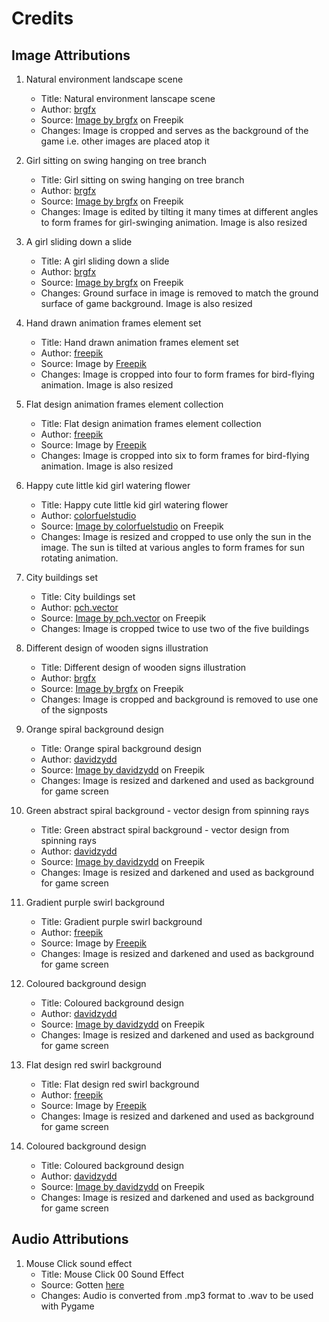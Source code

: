 # Credits

## Image Attributions

1. Natural environment landscape scene
    * Title: Natural environment lanscape scene
    * Author: [brgfx](https://www.freepik.com/author/brgfx)
    * Source: <a href="https://www.freepik.com/free-vector/natural-environment-lanscape-scene_5597221.htm#query=cartoon%20grass&position=6&from_view=keyword">Image by brgfx</a> on Freepik
    * Changes: Image is cropped and serves as the background of the game i.e. other images are placed atop it

2. Girl sitting on swing hanging on tree branch
    * Title: Girl sitting on swing hanging on tree branch
    * Author: [brgfx](https://www.freepik.com/author/brgfx)
    * Source: <a href="https://www.freepik.com/free-vector/girl-sitting-swing-hanging-tree-branch_19796495.htm#query=swing%20cartoon&position=29&from_view=keyword">Image by brgfx</a> on Freepik
    * Changes: Image is edited by tilting it many times at different angles to form frames for girl-swinging animation. Image is also resized

3. A girl sliding down a slide
    * Title: A girl sliding down a slide
    * Author: [brgfx](https://www.freepik.com/author/brgfx)
    * Source: <a href="https://www.freepik.com/free-vector/girl-sliding-down-slide_27175357.htm#query=slide%20cartoon&position=0&from_view=search&track=sph">Image by brgfx</a> on Freepik
    * Changes: Ground surface in image is removed to match the ground surface of game background. Image is also resized

4. Hand drawn animation frames element set
    * Title: Hand drawn animation frames element set
    * Author: [freepik](https://www.freepik.com/author/freepik)
    * Source: Image by <a href="https://www.freepik.com/free-vector/hand-drawn-animation-frames-element-set_32390038.htm#query=bird%20sprite&position=4&from_view=search&track=sph">Freepik</a>
    * Changes: Image is cropped into four to form frames for bird-flying animation. Image is also resized

5. Flat design animation frames element collection
    * Title: Flat design animation frames element collection
    * Author: [freepik](https://www.freepik.com/author/freepik)
    * Source: Image by <a href="https://www.freepik.com/free-vector/flat-design-animation-frames-element-collection_31630031.htm#query=bird%20sprite&position=2&from_view=search&track=sph">Freepik</a>
    * Changes: Image is cropped into six to form frames for bird-flying animation. Image is also resized

6. Happy cute little kid girl watering flower
    * Title: Happy cute little kid girl watering flower
    * Author: [colorfuelstudio](https://www.freepik.com/author/colorfuelstudio)
    * Source: <a href="https://www.freepik.com/free-vector/happy-cute-little-kid-girl-watering-flower_7038073.htm#query=cute%20little%20girl%20watering%20sun%20images&position=4&from_view=search&track=ais">Image by colorfuelstudio</a> on Freepik
    * Changes: Image is resized and cropped to use only the sun in the image. The sun is tilted at various angles to form frames for sun rotating animation.

7. City buildings set
    * Title: City buildings set
    * Author: [pch.vector](https://www.freepik.com/author/pch-vector)
    * Source: <a href="https://www.freepik.com/free-vector/city-buildings-set_8270967.htm#query=cartoon%20buildings&position=27&from_view=keyword">Image by pch.vector</a> on Freepik
    * Changes: Image is cropped twice to use two of the five buildings

8. Different design of wooden signs illustration
   * Title: Different design of wooden signs illustration
   * Author: [brgfx](https://www.freepik.com/author/brgfx)
   * Source: <a href="https://www.freepik.com/free-vector/different-design-wooden-signs-illustration_1164256.htm#query=cartoon%20signpost&position=34&from_view=keyword&track=ais">Image by brgfx</a> on Freepik
   * Changes: Image is cropped and background is removed to use one of the signposts

9. Orange spiral background design
   * Title: Orange spiral background design
   * Author: [davidzydd](https://www.freepik.com/author/davidzydd)
   * Source: <a href="https://www.freepik.com/free-vector/orange-spiral-background-design_1118918.htm#query=spiral%20ray&position=6&from_view=search&track=ais">Image by davidzydd</a> on Freepik
   * Changes: Image is resized and darkened and used as background for game screen

10. Green abstract spiral background - vector design from spinning rays
    * Title: Green abstract spiral background - vector design from spinning rays
    * Author: [davidzydd](https://www.freepik.com/author/davidzydd)
    * Source: <a href="https://www.freepik.com/free-vector/green-abstract-spiral-background-vector-design-from-spinning-rays_1195134.htm#query=spiral%20ray&position=11&from_view=search&track=ais">Image by davidzydd</a> on Freepik
    * Changes: Image is resized and darkened and used as background for game screen

11. Gradient purple swirl background
    * Title: Gradient purple swirl background
    * Author: [freepik](https://www.freepik.com/author/freepik)
    * Source: Image by <a href="https://www.freepik.com/free-vector/gradient-purple-swirl-background_34709906.htm#query=spiral%20ray&position=14&from_view=search&track=ais">Freepik</a>
    * Changes: Image is resized and darkened and used as background for game screen

12. Coloured background design
    * Title: Coloured background design
    * Author: [davidzydd](https://www.freepik.com/author/davidzydd)
    * Source: <a href="https://www.freepik.com/free-vector/coloured-background-design_915343.htm#query=spiral%20ray&position=7&from_view=search&track=ais">Image by davidzydd</a> on Freepik
    * Changes: Image is resized and darkened and used as background for game screen

13. Flat design red swirl background
    * Title: Flat design red swirl background
    * Author: [freepik](https://www.freepik.com/author/freepik)
    * Source: Image by <a href="https://www.freepik.com/free-vector/flat-design-red-swirl-background_33955354.htm#page=2&query=spiral%20ray&position=17&from_view=search&track=ais">Freepik</a>
    * Changes: Image is resized and darkened and used as background for game screen
    
14. Coloured background design
    * Title: Coloured background design
    * Author: [davidzydd](https://www.freepik.com/author/davidzydd)
    * Source: <a href="https://www.freepik.com/free-vector/coloured-background-design_915339.htm#page=2&query=spiral%20ray&position=36&from_view=search&track=ais">Image by davidzydd</a> on Freepik
    * Changes: Image is resized and darkened and used as background for game screen
         
## Audio Attributions
1. Mouse Click sound effect
    * Title: Mouse Click 00 Sound Effect
    * Source: Gotten [here](https://www.fesliyanstudios.com/play-mp3/387)
    * Changes: Audio is converted from .mp3 format to .wav to be used with Pygame
